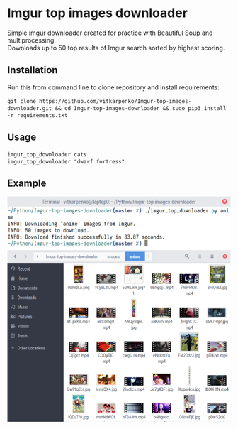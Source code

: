 # Imgur top images downloader
Simple imgur downloader created for practice with Beautiful Soup and multiprocessing.<br />
Downloads up to 50 top results of Imgur search sorted by highest scoring.

## Installation
Run this from command line to clone repository and install requirements:
```
git clone https://github.com/vitkarpenko/Imgur-top-images-downloader.git && cd Imgur-top-images-downloader && sudo pip3 install -r requirements.txt
```

## Usage
```
imgur_top_downloader cats
imgur_top_downloader "dwarf fortress"
```

## Example
![Alt text](/example/1.png?raw=true)
![Alt text](/example/2.png?raw=true)
